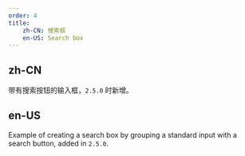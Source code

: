 ```yaml
---
order: 4
title:
    zh-CN: 搜索框
    en-US: Search box
---
```


## zh-CN

带有搜索按钮的输入框，`2.5.0` 时新增。

## en-US

Example of creating a search box by grouping a standard input with a search button, added in `2.5.0`.

